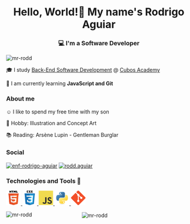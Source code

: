 <h1 align="center">Hello, World!👋 My name's Rodrigo Aguiar</h1>
<h3 align="center">💻 I'm a Software Developer</h3>

<p align="left"> <img src="https://komarev.com/ghpvc/?username=mr-rodd&label=Profile%20views&color=0e75b6&style=flat" alt="mr-rodd" /> </p>

🎓 I study [Back-End Software Development](https://cubos.academy/cursos/desenvolvimento-de-software-v2) @ [Cubos Academy](https://cubos.academy/) 

🌱 I am currently learning **JavaScript and Git**

<h3 align="left">About me</h3>

☺ I like to spend my free time with my son

🔎 Hobby: Illustration and Concept Art

📚 Reading: Arsène Lupin - Gentleman Burglar

<h3 align="left">Social</h3>
<p align="left">
<a target="_blank" href="https://www.linkedin.com/in/enf-rodrigo-aguiar/"><img align="center" src="https://raw.githubusercontent.com/rahuldkjain/github-profile-readme-generator/master/src/images/icons/Social/linked-in-alt.svg" alt="enf-rodrigo-aguiar" height="30" width="40" /></a>
<a target="_blank" href="https://instagram.com/rodd.aguiar"><img align="center" src="https://raw.githubusercontent.com/rahuldkjain/github-profile-readme-generator/master/src/images/icons/Social/instagram.svg" alt="rodd.aguiar" height="30" width="40" /></a>
</p>

<h3 align="left">Technologies and Tools 🔧</h3>
<p align="left"> </a> <a href="https://www.w3.org/html/" target="_blank" rel="noreferrer"> <img src="https://raw.githubusercontent.com/devicons/devicon/master/icons/html5/html5-original-wordmark.svg" alt="html5" width="40" height="40"/> <a href="https://www.w3schools.com/css/" target="_blank" rel="noreferrer"> <img src="https://raw.githubusercontent.com/devicons/devicon/master/icons/css3/css3-original-wordmark.svg" alt="css3" width="40" height="40"/> </a> <a href="https://en.wikipedia.org/wiki/JavaScript" target="_blank" rel="noreferrer"> <img src="https://github.com/devicons/devicon/blob/master/icons/javascript/javascript-original.svg" alt="javascript" width="40" height="40"/> </a> <a href="https://www.python.org/" target="_blank" rel="noreferrer"> <img src="https://github.com/devicons/devicon/blob/master/icons/python/python-original.svg" alt="python" width="40" height="40"/> </a> <a href="https://git-scm.com/" target="_blank" rel="noreferrer"> <img src="https://github.com/devicons/devicon/blob/master/icons/git/git-original.svg" alt="git" width="40" height="40"/> </a> </p>

<p><img align="left" width="40%" src="https://github-readme-stats.vercel.app/api/top-langs?username=mr-rodd&show_icons=true&theme=radical&locale=en&layout=compact" alt="mr-rodd" /></p>

<p>&nbsp;<img align="center" width="45%" src="https://github-readme-stats.vercel.app/api?username=mr-rodd&show_icons=true&theme=radical&locale=en" alt="mr-rodd" /></p>